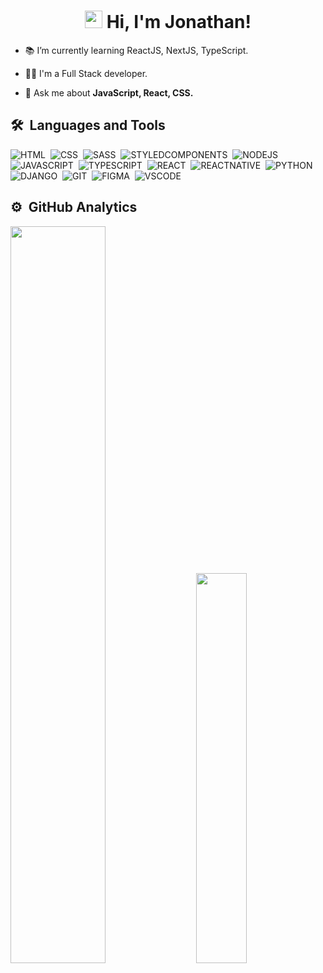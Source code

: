 <h1 align="center"><img src="https://media.giphy.com/media/hvRJCLFzcasrR4ia7z/giphy.gif" width="28px" height="28px"> Hi, I'm Jonathan!</h1>

- 📚 I’m currently learning ReactJS, NextJS, TypeScript.

- 🧑‍💻 I'm a Full Stack developer.

- 💭 Ask me about **JavaScript, React, CSS.**

## 🛠️ &nbsp;Languages and Tools

![HTML](https://img.shields.io/badge/HTML-E34F26?style=plastic&logo=html5&logoColor=white)&nbsp;
![CSS](https://img.shields.io/badge/CSS-1572B6?style=plastic&logo=css3&logoColor=white)&nbsp;
![SASS](https://img.shields.io/badge/Sass-CC6699?style=plastic&logo=sass&logoColor=white)&nbsp;
![STYLEDCOMPONENTS](https://img.shields.io/badge/styled--components-DB7093?style=plastic&logo=styled-components&logoColor=white)&nbsp;
![NODEJS](https://img.shields.io/badge/Node.js-43853D?style=plastic&logo=node.js&logoColor=white)&nbsp;
![JAVASCRIPT](https://img.shields.io/badge/JavaScript-323330?style=plastic&logo=javascript&logoColor=F7DF1E)&nbsp;
![TYPESCRIPT](https://img.shields.io/badge/TypeScript-007ACC?style=plastic&logo=typescript&logoColor=white)&nbsp;
![REACT](https://img.shields.io/badge/React-20232A?style=plastic&logo=react&logoColor=61DAFB)&nbsp;
![REACTNATIVE](https://img.shields.io/badge/React_Native-20232A?style=plastic&logo=react&logoColor=61DAFB)&nbsp;
![PYTHON](https://img.shields.io/badge/Python-14354C?style=plastic&logo=python&logoColor=white)&nbsp;
![DJANGO](https://img.shields.io/badge/Django-092E20?style=plastic&logo=django&logoColor=white)&nbsp;
![GIT](https://img.shields.io/badge/GIT-CC342D?style=plastic&logo=git&logoColor=white)&nbsp;
![FIGMA](https://img.shields.io/badge/Figma-F24E1E?style=plastic&logo=figma&logoColor=white)&nbsp;
![VSCODE](https://img.shields.io/badge/VSCode-0078D4?style=plastic&logo=visual%20studio%20code&logoColor=white)&nbsp;

## ⚙️ &nbsp;GitHub Analytics
 
<div>
<img style="height: auto; width: 55%;" class="img" src="https://github-readme-stats-sage-chi.vercel.app/api?username=jcatulio&show_icons=true&theme=radical" />
&nbsp;
&nbsp;
<img style="height: auto; width: 40%;" class="img" src="https://github-readme-stats-sage-chi.vercel.app/api/top-langs/?username=jcatulio&theme=radical&langs_count=7&layout=compact" />
</div>





